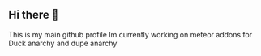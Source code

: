 ## Hi there 👋
This is my main github profile 
Im currently working on meteor addons for Duck anarchy and dupe anarchy
